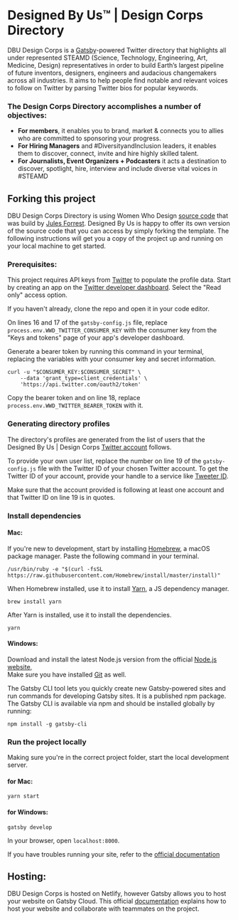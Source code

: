 # Designed By Us™ | Design Corps Directory 

DBU Design Corps is a [Gatsby](https://gatsbyjs.org)-powered Twitter directory that highlights all under represented  STEAMD (Science, Technology, Engineering, Art, Medicine, Design) representatives in order to build Earth’s largest pipeline of future inventors, designers, engineers and audacious changemakers across all industries. It aims to help people find notable and relevant voices to follow on Twitter by parsing Twitter bios for popular keywords.

### The Design Corps Directory accomplishes a number of objectives:

* **For members**, it enables you to brand, market & connects you to allies who are committed to sponsoring your progress. 
* **For Hiring Managers** and #DiversityandInclusion leaders, it enables them to discover, connect, invite and hire highly skilled talent.
* **For Journalists, Event Organizers + Podcasters** it acts a destination to discover, spotlight, hire, interview and include diverse vital voices in #STEAMD 


## Forking this project

DBU Design Corps Directory is using Women Who Design [source code](https://github.com/julesforrest/womenwhodesign) that was build by [Jules Forrest](https://twitter.com/julesforrest). Designed By Us is happy to offer its own version of the source code that you can access by simply forking the template. The following instructions will get you a copy of the project up and running on your local machine to get started.

### Prerequisites: 

This project requires API keys from [Twitter](https://twitter.com) to populate the profile data.
Start by creating an app on the [Twitter developer dashboard](https://developer.twitter.com/en/apps). Select the "Read only" access option.

If you haven't already, clone the repo and open it in your code editor.

On lines 16 and 17 of the `gatsby-config.js` file, replace `process.env.WWD_TWITTER_CONSUMER_KEY` with the consumer key from the "Keys and tokens" page of your app's developer dashboard.

Generate a bearer token by running this command in your terminal, replacing the variables with your consumer key and secret information.

```
curl -u "$CONSUMER_KEY:$CONSUMER_SECRET" \
    --data 'grant_type=client_credentials' \
    'https://api.twitter.com/oauth2/token'
```

Copy the bearer token and on line 18, replace `process.env.WWD_TWITTER_BEARER_TOKEN` with it.



### Generating directory profiles

The directory's profiles are generated from the list of users that the Designed By Us | Design Corps [Twitter account](https://twitter.com/DBU_DesignCorps) follows.

To provide your own user list, replace the number on line 19 of the `gatsby-config.js` file with the Twitter ID of your chosen Twitter account. To get the Twitter ID of your account, provide your handle to a service like [Tweeter ID](https://tweeterid.com/).

Make sure that the account provided is following at least one account and that Twitter ID on line 19 is in quotes.



### Install dependencies

#### Mac: 

If you're new to development, start by installing [Homebrew](https://brew.sh/), a macOS package manager. Paste the following command in your terminal.

```
/usr/bin/ruby -e "$(curl -fsSL https://raw.githubusercontent.com/Homebrew/install/master/install)"
```

When Homebrew installed, use it to install [Yarn](https://yarnpkg.com/en/), a JS dependency manager.

```
brew install yarn
```

After Yarn is installed, use it to install the dependencies.

```
yarn
```


#### Windows:

Download and install the latest Node.js version from the official [Node.js website,](https://nodejs.org/en/)<br>
Make sure you have installed [Git](https://www.atlassian.com/git/tutorials/install-git#windows) as well. 

The Gatsby CLI tool lets you quickly create new Gatsby-powered sites and run commands for developing Gatsby sites. It is a published npm package.
The Gatsby CLI is available via npm and should be installed globally by running:

```
npm install -g gatsby-cli
```



### Run the project locally

Making sure you're in the correct project folder, start the local development server.


#### for Mac:

```
yarn start
```


#### for Windows:

```
gatsby develop
```


In your browser, open `localhost:8000`.



If you have troubles running your site, refer to the [official documentation](https://www.gatsbyjs.com/docs/tutorial/part-zero/)



## Hosting: 

DBU Design Corps is hosted on Netlify, however Gatsby allows you to host your website on Gatsby Cloud. This official [documentation](https://www.gatsbyjs.com/docs/how-to/previews-deploys-hosting/) explains how to host your website and collaborate with teammates on the project.

